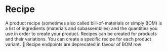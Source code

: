 # Recipe

A product recipe (sometimes also called bill-of-materials or simply BOM) is a list of
ingredients (materials and subassemblies) and the quantities you use in order to create
your product. Recipes can be created for products and their variations. You can create a
specific recipe for each product variant. 🚧 Recipe endpoints are deprecated in favour of
BOM row
